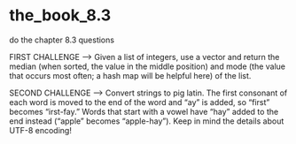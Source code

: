 # the_book_8.3
do the chapter 8.3 questions

FIRST CHALLENGE --> Given a list of integers, use a vector and return the median (when sorted, the value in the middle position) and mode (the value that occurs most often; a hash map will be helpful here) of the list.

SECOND CHALLENGE --> Convert strings to pig latin. The first consonant of each word is moved to the end of the word and “ay” is added, so “first” becomes “irst-fay.” Words that start with a vowel have “hay” added to the end instead (“apple” becomes “apple-hay”). Keep in mind the details about UTF-8 encoding!
